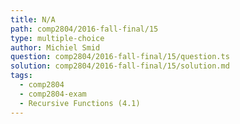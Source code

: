 ```yaml
---
title: N/A
path: comp2804/2016-fall-final/15
type: multiple-choice
author: Michiel Smid
question: comp2804/2016-fall-final/15/question.ts
solution: comp2804/2016-fall-final/15/solution.md
tags:
  - comp2804
  - comp2804-exam
  - Recursive Functions (4.1)
---
```

